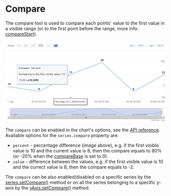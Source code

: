 Compare
================

The compare tool is used to compare each points' value to the first value in a visible range (or to the first point before the range, more info: [compareStart](https://api.highcharts.com/highstock/plotOptions.series.compareStart)).

![compare-percent.png](compare-percent.png)

The `compare` can be enabled in the chart's options, see the [API reference](https://api.highcharts.com/highstock/plotOptions.series.compare). Available options for the `series.compare` property are:
*   `percent` - percentage difference (image above), e.g. if the first visible value is 10 and the current value is 8, then the compare equals to 80% (or -20% when the [compareBase](https://api.highcharts.com/highstock/plotOptions.series.compareBase) is set to 0).
*   `value` - difference between the values, e.g. if the first visible value is 10 and the currect value is 8, then the compare equals to -2.

The `compare` can be also enabled/disabled on a specific series by the [series.setCompare()](https://api.highcharts.com/class-reference/Highcharts.Series#setCompare) method or on all the series belonging to a specific y-axis by the [yAxis.setCompare()](https://api.highcharts.com/class-reference/Highcharts.Axis#setCompare) method.